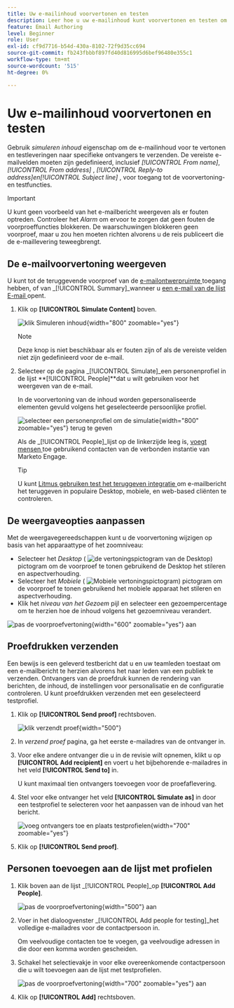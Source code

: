 ```yaml
---
title: Uw e-mailinhoud voorvertonen en testen
description: Leer hoe u uw e-mailinhoud kunt voorvertonen en testen om te controleren of deze geen fouten bevat in de instellingen voor inhoud en personalisatie.
feature: Email Authoring
level: Beginner
role: User
exl-id: cf9d7716-b54d-430a-8102-72f9d35cc694
source-git-commit: fb243fbbbf897fd40d816995d6bef96480e355c1
workflow-type: tm+mt
source-wordcount: '515'
ht-degree: 0%

---
```


# Uw e-mailinhoud voorvertonen en testen

Gebruik _simuleren inhoud_ eigenschap om de e-mailinhoud voor te vertonen en testleveringen naar specifieke ontvangers te verzenden. De vereiste e-mailvelden moeten zijn gedefinieerd, inclusief _[!UICONTROL From name]_,_[!UICONTROL From address]_ , _[!UICONTROL Reply-to address]_en_[!UICONTROL Subject line]_ , voor toegang tot de voorvertoning- en testfuncties.

>[!IMPORTANT]
>
>U kunt geen voorbeeld van het e-mailbericht weergeven als er fouten optreden. Controleer het _Alarm_ om ervoor te zorgen dat geen fouten de voorproeffuncties blokkeren. De waarschuwingen blokkeren geen voorproef, maar u zou hen moeten richten alvorens u de reis publiceert die de e-maillevering teweegbrengt.

## De e-mailvoorvertoning weergeven

U kunt tot de teruggevende voorproef van de [ e-mailontwerpruimte ](./email-authoring.md) toegang hebben, of van _[!UICONTROL Summary]_wanneer u [ een e-mail van de lijst E-mail ](./emails-list.md#edit-emails) opent.

1. Klik op **[!UICONTROL Simulate Content]** boven.

   ![ klik Simuleren inhoud ](assets/email-simulate-content.png){width="800" zoomable="yes"}

   >[!NOTE]
   >
   >Deze knop is niet beschikbaar als er fouten zijn of als de vereiste velden niet zijn gedefinieerd voor de e-mail.

1. Selecteer op de pagina _[!UICONTROL Simulate]_een personenprofiel in de lijst **[!UICONTROL People]**dat u wilt gebruiken voor het weergeven van de e-mail.

   In de voorvertoning van de inhoud worden gepersonaliseerde elementen gevuld volgens het geselecteerde persoonlijke profiel.

   ![ selecteer een personenprofiel om de simulatie ](./assets/email-simulate-content-preview.png){width="800" zoomable="yes"} terug te geven

   Als de _[!UICONTROL People]_lijst op de linkerzijde leeg is, [ voegt mensen ](#add-people-to-the-profiles-list) toe gebruikend contacten van de verbonden instantie van Marketo Engage.

   >[!TIP]
   >
   >U kunt [ Litmus gebruiken test het teruggeven integratie ](./email-test-rendering.md) om e-mailbericht het teruggeven in populaire Desktop, mobiele, en web-based cliënten te controleren.

## De weergaveopties aanpassen

Met de weergavegereedschappen kunt u de voorvertoning wijzigen op basis van het apparaattype of het zoomniveau:

* Selecteer het _Desktop_ ( ![ de vertoningspictogram van de Desktop ](../../assets/do-not-localize/icon-device-desktop.svg)) pictogram om de voorproef te tonen gebruikend de Desktop het stileren en aspectverhouding.
* Selecteer het _Mobiele_ ( ![ Mobiele vertoningspictogram ](../../assets/do-not-localize/icon-device-mobile.svg)) pictogram om de voorproef te tonen gebruikend het mobiele apparaat het stileren en aspectverhouding.
* Klik het _niveau van het Gezoem_ pijl en selecteer een gezoempercentage om te herzien hoe de inhoud volgens het gezoemniveau verandert.

![ pas de voorproefvertoning ](assets/email-simulate-content-preview-display-options.png){width="600" zoomable="yes"} aan

## Proefdrukken verzenden

Een bewijs is een geleverd testbericht dat u en uw teamleden toestaat om een e-mailbericht te herzien alvorens het naar leden van een publiek te verzenden. Ontvangers van de proefdruk kunnen de rendering van berichten, de inhoud, de instellingen voor personalisatie en de configuratie controleren. U kunt proefdrukken verzenden met een geselecteerd testprofiel.

1. Klik op **[!UICONTROL Send proof]** rechtsboven.

   ![ klik verzendt proef ](assets/email-simulate-content-preview-send-proof.png){width="500"}

1. In _verzend proef_ pagina, ga het eerste e-mailadres van de ontvanger in.

1. Voor elke andere ontvanger die u in de revisie wilt opnemen, klikt u op **[!UICONTROL Add recipient]** en voert u het bijbehorende e-mailadres in het veld **[!UICONTROL Send to]** in.

   U kunt maximaal tien ontvangers toevoegen voor de proefaflevering.

1. Stel voor elke ontvanger het veld **[!UICONTROL Simulate as]** in door een testprofiel te selecteren voor het aanpassen van de inhoud van het bericht.

   ![ voeg ontvangers toe en plaats testprofielen ](assets/email-simulate-content-preview-send-proof-recipients.png){width="700" zoomable="yes"}

1. Klik op **[!UICONTROL Send proof]**.

## Personen toevoegen aan de lijst met profielen

1. Klik boven aan de lijst _[!UICONTROL People]_op **[!UICONTROL Add People]**.

   ![ pas de voorproefvertoning ](assets/email-simulate-content-add-people.png){width="500"} aan

1. Voer in het dialoogvenster _[!UICONTROL Add people for testing]_het volledige e-mailadres voor de contactpersoon in.

   Om veelvoudige contacten toe te voegen, ga veelvoudige adressen in die door een komma worden gescheiden.

1. Schakel het selectievakje in voor elke overeenkomende contactpersoon die u wilt toevoegen aan de lijst met testprofielen.

   ![ pas de voorproefvertoning ](assets/email-simulate-content-add-people-addresses.png){width="700" zoomable="yes"} aan

1. Klik op **[!UICONTROL Add]** rechtsboven.
